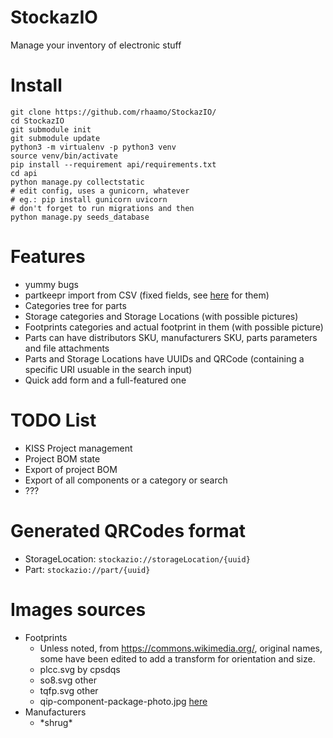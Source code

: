 # StockazIO

Manage your inventory of electronic stuff

# Install

```
git clone https://github.com/rhaamo/StockazIO/
cd StockazIO
git submodule init
git submodule update
python3 -m virtualenv -p python3 venv
source venv/bin/activate
pip install --requirement api/requirements.txt
cd api
python manage.py collectstatic
# edit config, uses a gunicorn, whatever
# eg.: pip install gunicorn uvicorn
# don't forget to run migrations and then
python manage.py seeds_database
```

# Features

- yummy bugs
- partkeepr import from CSV (fixed fields, see [here](https://github.com/rhaamo/StockazIO/blob/master/api/controllers/part/management/commands/import_partkeepr.py#L14) for them) 
- Categories tree for parts
- Storage categories and Storage Locations (with possible pictures)
- Footprints categories and actual footprint in them (with possible picture)
- Parts can have distributors SKU, manufacturers SKU, parts parameters and file attachments
- Parts and Storage Locations have UUIDs and QRCode (containing a specific URI usuable in the search input)
- Quick add form and a full-featured one

# TODO List
- KISS Project management
- Project BOM state
- Export of project BOM
- Export of all components or a category or search
- ???

# Generated QRCodes format
- StorageLocation: `stockazio://storageLocation/{uuid}`
- Part: `stockazio://part/{uuid}`

# Images sources
- Footprints
    - Unless noted, from https://commons.wikimedia.org/, original names, some have been edited to add a transform for orientation and size.
    - plcc.svg by cpsdqs
    - so8.svg other
    - tqfp.svg other
    - qip-component-package-photo.jpg [here](https://blog.mbedded.ninja/pcb-design/component-packages/qip-component-package/#&gid=1&pid=1)
- Manufacturers
    - \*shrug*
